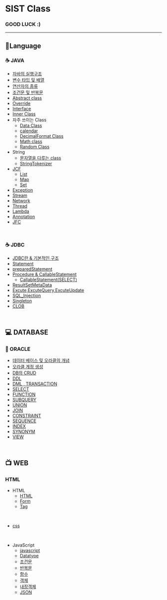 # SIST Class

### GOOD LUCK :)

---

## :pencil:Language

### :coffee: JAVA

* [자바의 실행구조](https://github.com/LeeWoooo/Java_LiveStudy/tree/master/week1)
* [변수 타입 및 배열](https://github.com/LeeWoooo/Java_LiveStudy/tree/master/week2)
* [연산자의 종류](https://github.com/LeeWoooo/Java_LiveStudy/tree/master/week3)
* [조건문 및 반복문](https://github.com/LeeWoooo/Java_LiveStudy/tree/master/week4)
* [Abstract class](https://github.com/LeeWoooo/SIST_Class/tree/master/Java/Abstract_Class)
* [Override](https://github.com/LeeWoooo/SIST_Class/tree/master/Java/OverRide)
* [Interface](https://github.com/LeeWoooo/SIST_Class/tree/master/Java/Interface)
* [Inner Class](https://github.com/LeeWoooo/SIST_Class/tree/master/Java/Class_type)
* 자주 쓰이는 Class
    * [Data Class](https://github.com/LeeWoooo/SIST_Class/tree/master/Java/Date_Class)
    * [calendar](https://github.com/LeeWoooo/SIST_Class/tree/master/Java/Calendar_Class)
    * [DecimalFormat Class](https://github.com/LeeWoooo/SIST_Class/tree/master/Java/DecimalFormat_Class)
    * [Math class](https://github.com/LeeWoooo/SIST_Class/tree/master/Java/Math_Class)
    * [Random Class](https://github.com/LeeWoooo/SIST_Class/tree/master/Java/RandomClass)
* String
    * [문자열을 다루는 class](https://github.com/LeeWoooo/SIST_Class/tree/master/Java/String_Class)
    * [StringTokenizer](https://github.com/LeeWoooo/SIST_Class/tree/master/Java/Stringtokenizer_Class)
* [JCF](https://github.com/LeeWoooo/SIST_Class/tree/master/Java/JCF)
    * [List](https://github.com/LeeWoooo/SIST_Class/tree/master/Java/JCF/List)
    * [Map](https://github.com/LeeWoooo/SIST_Class/tree/master/Java/JCF/Map)
    * [Set](https://github.com/LeeWoooo/SIST_Class/tree/master/Java/JCF/Set)
* [Exception](https://github.com/LeeWoooo/SIST_Class/tree/master/Java/Exception)
* [Stream](https://github.com/LeeWoooo/SIST_Class/tree/master/Java/Stream)
* [Network](https://github.com/LeeWoooo/SIST_Class/tree/master/Java/NetWork)
* [Thread](https://github.com/LeeWoooo/SIST_Class/tree/master/Java/Thread)
* [Lambda](https://github.com/LeeWoooo/SIST_Class/tree/master/Java/Lambda)
* [Annotation](https://github.com/LeeWoooo/SIST_Class/tree/master/Java/Annotation)
* [JFC](https://github.com/LeeWoooo/SIST_Class/tree/master/Java/JFC)

<br>

### :coffee: JDBC

* [JDBC란 & 기본적인 구조](https://github.com/LeeWoooo/SIST_Class/tree/master/JDBC/JDBC)
* [Statement](https://github.com/LeeWoooo/SIST_Class/tree/master/JDBC/Statement)
* [preparedStatement](https://github.com/LeeWoooo/SIST_Class/tree/master/JDBC/PreparedStatement)
* [Procedure & CallableStatement](https://github.com/LeeWoooo/SIST_Class/tree/master/JDBC/CallableStatement)
    * [CallableStatement(SELECT)](https://github.com/LeeWoooo/SIST_Class/tree/master/JDBC/CallableStatement(SELECT))
* [ResultSetMetaData](https://github.com/LeeWoooo/SIST_Class/tree/master/JDBC/ResultSetMetaData)
* [Excute,ExcuteQuery,ExcuteUpdate](https://github.com/LeeWoooo/SIST_Class/tree/master/JDBC/excute)
* [SQL_Injection](https://github.com/LeeWoooo/SIST_Class/tree/master/JDBC/SQL_Injection)
* [Singleton](https://github.com/LeeWoooo/SIST_Class/tree/master/JDBC/Singleton)
* [CLOB](https://github.com/LeeWoooo/SIST_Class/tree/master/JDBC/CLOB(Character%20Large%20Object))

<br>

## :computer: DATABASE  

### :file_folder: ORACLE

* [데이터 베이스 및 오라클의 개념](https://github.com/LeeWoooo/SIST_Class/tree/master/Oracle/DATABASE_ORACLE)
* [오라클 계정 생성](https://github.com/LeeWoooo/SIST_Class/tree/master/Oracle/CREATE_ACCOUNT)
* [DB의 CRUD](https://github.com/LeeWoooo/SIST_Class/tree/master/Oracle/CRUD)
* [DDL](https://github.com/LeeWoooo/SIST_Class/tree/master/Oracle/DDL)
* [DML , TRANSACTION](https://github.com/LeeWoooo/SIST_Class/tree/master/Oracle/DML)
* [SELECT](https://github.com/LeeWoooo/SIST_Class/tree/master/Oracle/SELECT)
* [FUNCTION](https://github.com/LeeWoooo/SIST_Class/tree/master/Oracle/FUNCTION)
* [SUBQUERY](https://github.com/LeeWoooo/SIST_Class/tree/master/Oracle/SUBQUERY)
* [UNION](https://github.com/LeeWoooo/SIST_Class/tree/master/Oracle/UNION)
* [JOIN](https://github.com/LeeWoooo/SIST_Class/tree/master/Oracle/JOIN)
* [CONSTRAINT](https://github.com/LeeWoooo/SIST_Class/tree/master/Oracle/CONSTRAINT)
* [SEQUENCE](https://github.com/LeeWoooo/SIST_Class/tree/master/Oracle/SEQUENCE)
* [INDEX](https://github.com/LeeWoooo/SIST_Class/tree/master/Oracle/INDEX)
* [SYNONYM](https://github.com/LeeWoooo/SIST_Class/tree/master/Oracle/SYNONYM)
* [VIEW](https://github.com/LeeWoooo/SIST_Class/tree/master/Oracle/VIEW)

<br>

## :tv: WEB

### HTML
* HTML
    * [HTML](https://github.com/LeeWoooo/SIST_Class/tree/master/web/HTML/HTML%2CWeb_Programing)
    * [Form](https://github.com/LeeWoooo/SIST_Class/tree/master/web/HTML/Form)
    * [Tag](https://github.com/LeeWoooo/SIST_Class/tree/master/web/HTML/TAG)

<br>

* [css](https://github.com/LeeWoooo/SIST_Class/tree/master/web/CSS)

<br>

* JavaScript
    * [javascript](https://github.com/LeeWoooo/SIST_Class/tree/master/JavaScript/01.Javascript)
    * [Datatype](https://github.com/LeeWoooo/SIST_Class/tree/master/JavaScript/02.DataType)
    * [조건문](https://github.com/LeeWoooo/SIST_Class/tree/master/JavaScript/03.%EC%A1%B0%EA%B1%B4%EB%AC%B8)
    * [반복문](https://github.com/LeeWoooo/SIST_Class/tree/master/JavaScript/04.%EB%B0%98%EB%B3%B5%EB%AC%B8)
    * [함수](https://github.com/LeeWoooo/SIST_Class/tree/master/JavaScript)
    * [객체](https://github.com/LeeWoooo/SIST_Class/tree/master/JavaScript/06.%EA%B0%9D%EC%B2%B4)
    * [내장객체](https://github.com/LeeWoooo/SIST_Class/tree/master/JavaScript/07.%EB%82%B4%EC%9E%A5%EA%B0%9D%EC%B2%B4)
    * [JSON](https://github.com/LeeWoooo/SIST_Class/tree/master/JavaScript/08.JSON)